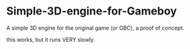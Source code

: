 # Simple-3D-engine-for-Gameboy
A simple 3D engine for the original game (or GBC), a proof of concept. 


this works, but it runs VERY slowly.
